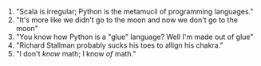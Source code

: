 1. "Scala is irregular; Python is the metamucil of programming languages."
2. "It's more like we didn't go to the moon and now we don't go to the moon"
3. "You know how Python is a "glue" language? Well I'm made out of glue"
4. "Richard Stallman probably sucks his toes to allign his chakra."
5. "I don't _know_ math; I know _of_ math."
